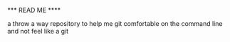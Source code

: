 *** READ ME ****

a throw a way repository to help me git comfortable on the command line and not feel like a git
